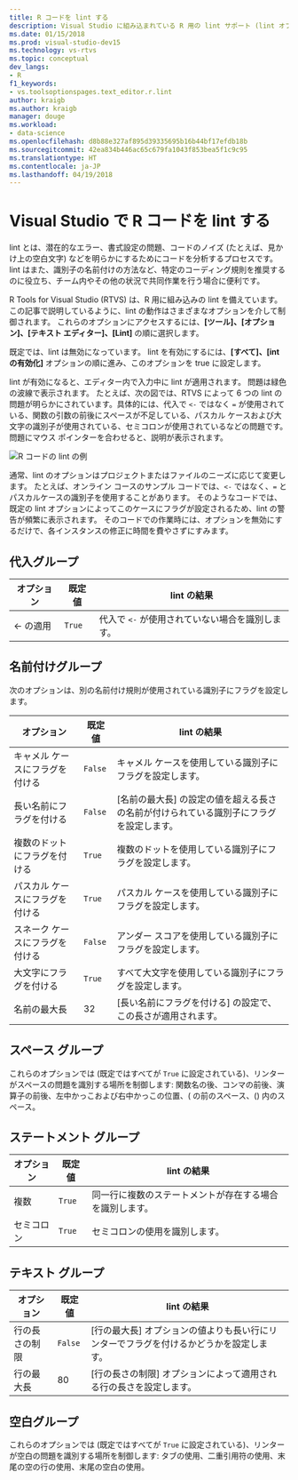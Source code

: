 ```yaml
---
title: R コードを lint する
description: Visual Studio に組み込まれている R 用の lint サポート (lint オプションなど) を使う方法を説明します。
ms.date: 01/15/2018
ms.prod: visual-studio-dev15
ms.technology: vs-rtvs
ms.topic: conceptual
dev_langs:
- R
f1_keywords:
- vs.toolsoptionspages.text_editor.r.lint
author: kraigb
ms.author: kraigb
manager: douge
ms.workload:
- data-science
ms.openlocfilehash: d8b88e327af895d39335695b16b44bf17efdb18b
ms.sourcegitcommit: 42ea834b446ac65c679fa1043f853bea5f1c9c95
ms.translationtype: HT
ms.contentlocale: ja-JP
ms.lasthandoff: 04/19/2018
---
```

# <a name="linting-r-code-in-visual-studio"></a>Visual Studio で R コードを lint する

lint とは、潜在的なエラー、書式設定の問題、コードのノイズ (たとえば、見かけ上の空白文字) などを明らかにするためにコードを分析するプロセスです。 lint はまた、識別子の名前付けの方法など、特定のコーディング規則を推奨するのに役立ち、チーム内やその他の状況で共同作業を行う場合に便利です。

R Tools for Visual Studio (RTVS) は、R 用に組み込みの lint を備えています。この記事で説明しているように、lint の動作はさまざまなオプションを介して制御されます。 これらのオプションにアクセスするには、**[ツール]、[オプション]、[テキスト エディター]、[Lint]** の順に選択します。

既定では、lint は無効になっています。 lint を有効にするには、**[すべて]、[int の有効化]** オプションの順に進み、このオプションを true に設定します。

lint が有効になると、エディター内で入力中に lint が適用されます。 問題は緑色の波線で表示されます。 たとえば、次の図では、RTVS によって 6 つの lint の問題が明らかにされています。具体的には、代入で `<-` ではなく `=` が使用されている、関数の引数の前後にスペースが不足している、パスカル ケースおよび大文字の識別子が使用されている、セミコロンが使用されているなどの問題です。 問題にマウス ポインターを合わせると、説明が表示されます。

![R コードの lint の例](media/linting-01.png)

通常、lint のオプションはプロジェクトまたはファイルのニーズに応じて変更します。 たとえば、オンライン コースのサンプル コードでは、`<-` ではなく、`=` と パスカルケースの識別子を使用することがあります。 そのようなコードでは、既定の lint オプションによってこのケースにフラグが設定されるため、lint の警告が頻繁に表示されます。 そのコードでの作業時には、オプションを無効にするだけで、各インスタンスの修正に時間を費やさずにすみます。

## <a name="assignment-group"></a>代入グループ

| オプション | 既定値 | lint の結果 |
| --- | --- | --- |
| \<- の適用 | `True` | 代入で `<-` が使用されていない場合を識別します。 |

## <a name="naming-group"></a>名前付けグループ

次のオプションは、別の名前付け規則が使用されている識別子にフラグを設定します。

| オプション | 既定値 | lint の結果 |
| --- | --- | --- |
| キャメル ケースにフラグを付ける | `False` | キャメル ケースを使用している識別子にフラグを設定します。 |
| 長い名前にフラグを付ける | `False` | [名前の最大長] の設定の値を超える長さの名前が付けられている識別子にフラグを設定します。 |
| 複数のドットにフラグを付ける | `True` | 複数のドットを使用している識別子にフラグを設定します。 |
| パスカル ケースにフラグを付ける | `True` | パスカル ケースを使用している識別子にフラグを設定します。 |
| スネーク ケースにフラグを付ける | `False` | アンダー スコアを使用している識別子にフラグを設定します。 |
| 大文字にフラグを付ける | `True` | すべて大文字を使用している識別子にフラグを設定します。 |
| 名前の最大長 | 32 | [長い名前にフラグを付ける] の設定で、この長さが適用されます。 |

## <a name="spacing-group"></a>スペース グループ

これらのオプションでは (既定ではすべてが `True` に設定されている)、リンターがスペースの問題を識別する場所を制御します: 関数名の後、コンマの前後、演算子の前後、左中かっこおよび右中かっこの位置、( の前のスペース、() 内のスペース。

## <a name="statements-group"></a>ステートメント グループ

| オプション | 既定値 | lint の結果 |
| --- | --- | --- |
| 複数 | `True` | 同一行に複数のステートメントが存在する場合を識別します。 |
| セミコロン | `True` | セミコロンの使用を識別します。 |

## <a name="text-group"></a>テキスト グループ

| オプション | 既定値 | lint の結果 |
| --- | --- | --- |
| 行の長さの制限 | `False` | [行の最大長] オプションの値よりも長い行にリンターでフラグを付けるかどうかを設定します。 |
| 行の最大長 | 80 | [行の長さの制限] オプションによって適用される行の長さを設定します。 |

## <a name="whitespace-group"></a>空白グループ

これらのオプションでは (既定ではすべてが `True` に設定されている)、リンターが空白の問題を識別する場所を制御します: タブの使用、二重引用符の使用、末尾の空の行の使用、末尾の空白の使用。